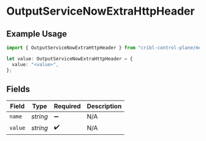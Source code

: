 # OutputServiceNowExtraHttpHeader

## Example Usage

```typescript
import { OutputServiceNowExtraHttpHeader } from "cribl-control-plane/models/operations";

let value: OutputServiceNowExtraHttpHeader = {
  value: "<value>",
};
```

## Fields

| Field              | Type               | Required           | Description        |
| ------------------ | ------------------ | ------------------ | ------------------ |
| `name`             | *string*           | :heavy_minus_sign: | N/A                |
| `value`            | *string*           | :heavy_check_mark: | N/A                |